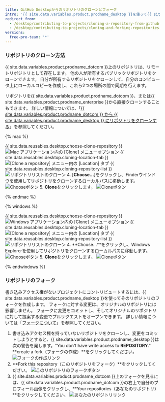 ```yaml
---
title: GitHub Desktopからのリポジトリのクローンとフォーク
intro: '{{ site.data.variables.product.prodname_desktop }}を使って{{ site.data.variables.product.prodname_dotcom }}上にあるリポジトリをクローンしたりフォークしたりできます。'
redirect_from:
  - /desktop/contributing-to-projects/cloning-a-repository-from-github-desktop
  - /desktop/contributing-to-projects/cloning-and-forking-repositories-from-github-desktop
versions:
  free-pro-team: '*'
---
```


### リポジトリのクローン方法
{{ site.data.variables.product.prodname_dotcom }}上のリポジトリは、リモートリポジトリとして存在します。  他の人が所有するパブリックリポジトリをクローンできます。 自分が所有するリポジトリをクローンして、自分のコンピュータ上にローカルコピーを作成し、これら2つの場所の間で同期を行えます。

リポジトリを{{ site.data.variables.product.prodname_dotcom }}、または{{ site.data.variables.product.prodname_enterprise }}から直接クローンすることもできます。 詳しい情報については、「[{{ site.data.variables.product.prodname_dotcom }} から {{ site.data.variables.product.prodname_desktop }} にリポジトリをクローンする](/desktop/guides/contributing-to-projects/cloning-a-repository-from-github-to-github-desktop/)」を参照してください。

{% mac %}

{{ site.data.reusables.desktop.choose-clone-repository }}
  ![Mac アプリケーション内の [Clone] メニューオプション](/assets/images/help/desktop/clone-file-menu-mac.png)
{{ site.data.reusables.desktop.cloning-location-tab }}
  ![[Clone a repository] メニュー内の [Location] タブ](/assets/images/help/desktop/choose-repository-location-mac.png)
{{ site.data.reusables.desktop.cloning-repository-list }}  
![リポジトリリストのクローン](/assets/images/help/desktop/clone-a-repository-list-mac.png)
4. [**Choose...**]をクリックし、Finderウインドウを使用してリポジトリをクローンするローカルパスに移動します。 ![Chooseボタン](/assets/images/help/desktop/clone-choose-button-mac.png)
5. **Clone**をクリックします。 ![Cloneボタン](/assets/images/help/desktop/clone-button-mac.png)

{% endmac %}

{% windows %}

{{ site.data.reusables.desktop.choose-clone-repository }}
  ![Windows アプリケーション内の [Clone] メニューオプション](/assets/images/help/desktop/clone-file-menu-windows.png)
{{ site.data.reusables.desktop.cloning-location-tab }}
  ![[Clone a repository] メニュー内の [Location] タブ](/assets/images/help/desktop/choose-repository-location-win.png)
{{ site.data.reusables.desktop.cloning-repository-list }}     
![リポジトリリストのクローン](/assets/images/help/desktop/clone-a-repository-list-win.png)
4. **Choose...**をクリックし、Windows Explorerを使用してリポジトリをクローンするローカルパスに移動します。 ![Chooseボタン](/assets/images/help/desktop/clone-choose-button-win.png)
5. **Clone**をクリックします。 ![Cloneボタン](/assets/images/help/desktop/clone-button-win.png)

{% endwindows %}

### リポジトリのフォーク
書き込みアクセス権がないプロジェクトにコントリビュートするには、{{ site.data.variables.product.prodname_desktop }}を使ってそのリポジトリのフォークを作成します。 フォークに対する変更は、オリジナルのリポジトリには影響しません。 フォークに変更をコミットし、そしてオリジナルのリポジトリに対して提案する変更でプルリクエストをオープンできます。 詳しい情報については「[フォークについて](/github/collaborating-with-issues-and-pull-requests/about-forks)」を参照してください。

1. 書き込みアクセス権を持っていないリポジトリをクローンし、変更をコミットしようとすると、{{ site.data.variables.product.prodname_desktop }}は次の警告を発します。"You don't have write access to **REPOSITORY**." **create a fork（フォークの作成）**をクリックしてください。 ![フォークの作成リンク](/assets/images/help/desktop/create-a-fork.png)
3. **Fork this repository（このリポジトリをフォーク）**をクリックしてください。 ![このリポジトリのフォークボタン](/assets/images/help/desktop/fork-this-repo-button.png)
4. {{ site.data.variables.product.prodname_dotcom }}上のフォークを見るには、{{ site.data.variables.product.prodname_dotcom }}の右上で自分のプロフィール画像をクリックし、**Your repositories（あなたのリポジトリ）**をクリックしてください。 ![あなたのリポジトリリンク](/assets/images/help/profile/your-repositories.png)

